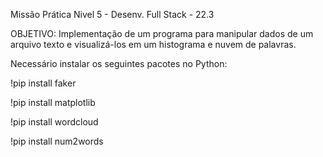 Missão Prática Nivel 5 - Desenv. Full Stack - 22.3

OBJETIVO: Implementação de um programa para manipular dados de um arquivo texto e visualizá-los em um histograma e nuvem de palavras.

Necessário instalar os seguintes pacotes no Python:

!pip install faker

!pip install matplotlib

!pip install wordcloud

!pip install num2words
